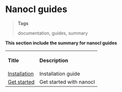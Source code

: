 <h1 id="nxtmdoc-meta-title">Nanocl guides</h1>

<blockquote class="tags">
 <strong>Tags</strong>
 <p id="nxtmdoc-meta-keywords">
  documentation, guides, summary
 </p>
</blockquote>

<strong id="nxtmdoc-meta-description">
This section include the summary for nanocl guides
</strong>

</br>

<div width="100%">
<table width="100%">
  <tr>
    <th align="left">
      <p>Title</p>
    </th>
    <th align="left">
      <p>Description</p>
    </th>
  </tr>
  <tr>
    <td>
      <a href="../installation/">Installation</a>
    </td>
    <td>
      Installation guide
    </td>
  </tr>
  <tr>
    <td>
      <a href="./get-started/">Get started</a>
    </td>
    <td>
      Get started with nanocl
    </td>
  </tr>
</table>
</div>